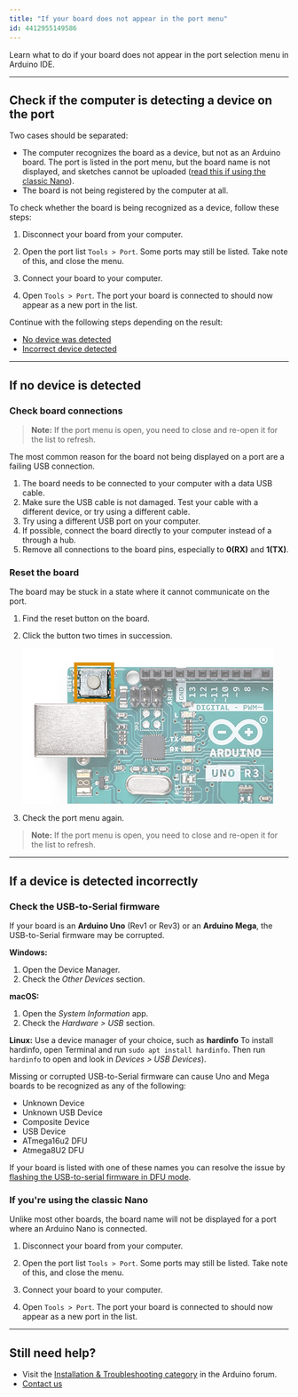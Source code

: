 ```yaml
---
title: "If your board does not appear in the port menu"
id: 4412955149586
---
```


Learn what to do if your board does not appear in the port selection menu in Arduino IDE.

---

## Check if the computer is detecting a device on the port

Two cases should be separated:

* The computer recognizes the board as a device, but not as an Arduino board. The port is listed in the port menu, but the board name is not displayed, and sketches cannot be uploaded ([read this if using the classic Nano](#nano)).
* The board is not being registered by the computer at all.

To check whether the board is being recognized as a device, follow these steps:

1. Disconnect your board from your computer.

2. Open the port list `Tools > Port`. Some ports may still be listed. Take note of this, and close the menu.

3. Connect your board to your computer.

4. Open `Tools > Port`. The port your board is connected to should now appear as a new port in the list.

Continue with the following steps depending on the result:

* [No device was detected](#no-device-recognized)
* [Incorrect device detected](#device-recognized)

---

<h2 id="no-device-recognized">If no device is detected</h2>

### Check board connections

> **Note:** If the port menu is open, you need to close and re-open it for the list to refresh.

The most common reason for the board not being displayed on a port are a failing USB connection.

1. The board needs to be connected to your computer with a data USB cable.
2. Make sure the USB cable is not damaged. Test your cable with a different device, or try using a different cable.
3. Try using a different USB port on your computer.
4. If possible, connect the board directly to your computer instead of a through a hub.
5. Remove all connections to the board pins, especially to **0(RX)** and **1(TX)**.

### Reset the board

The board may be stuck in a state where it cannot communicate on the port.

1. Find the reset button on the board.

2. Click the button two times in succession.

   ![The reset button on an Arduino UNO](img/uno-reset-button.png)

3. Check the port menu again.

> **Note:** If the port menu is open, you need to close and re-open it for the list to refresh.

---

<h2 id="device-recognized">If a device is detected incorrectly</h2>

### Check the USB-to-Serial firmware

If your board is an **Arduino Uno** (Rev1 or Rev3) or an **Arduino Mega**, the USB-to-Serial firmware may be corrupted.

**Windows:**

1. Open the Device Manager.
2. Check the _Other Devices_ section.

**macOS:**

1. Open the _System Information_ app.
2. Check the _Hardware > USB_ section.

**Linux:** Use a device manager of your choice, such as **hardinfo** To install hardinfo, open Terminal and run `sudo apt install hardinfo`. Then run `hardinfo` to open and look in _Devices > USB Devices_).

<!-- sudo apt-get install hardinfo? -->

Missing or corrupted USB-to-Serial firmware can cause Uno and Mega boards to be recognized as any of the following:

* Unknown Device
* Unknown USB Device
* Composite Device
* USB Device
* ATmega16u2 DFU
* Atmega8U2 DFU

If your board is listed with one of these names you can resolve the issue by [flashing the USB-to-serial firmware in DFU mode](https://support.arduino.cc/hc/en-us/articles/4408887452434-Flash-USB-to-serial-firmware-in-DFU-mode).

<h3 id="nano">If you're using the classic Nano</h3>

Unlike most other boards, the board name will not be displayed for a port where an Arduino Nano is connected.

1. Disconnect your board from your computer.

2. Open the port list `Tools > Port`. Some ports may still be listed. Take note of this, and close the menu.

3. Connect your board to your computer.

4. Open `Tools > Port`. The port your board is connected to should now appear as a new port in the list.

---

## Still need help?

* Visit the [Installation & Troubleshooting category](https://forum.arduino.cc/c/18) in the Arduino forum.
* [Contact us](https://www.arduino.cc/en/contact-us/)
